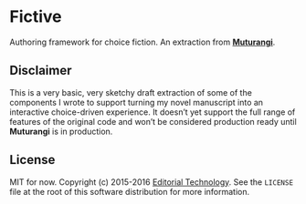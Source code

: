 # Fictive

Authoring framework for choice fiction. An extraction from **[Muturangi](http://maetl.net/talks/narrative-anxiety)**.

## Disclaimer

This is a very basic, very sketchy draft extraction of some of the components I wrote to support turning my novel manuscript into an interactive choice-driven experience. It doesn’t yet support the full range of features of the original code and won’t be considered production ready until **Muturangi** is in production.

## License

MIT for now. Copyright (c) 2015-2016 [Editorial Technology](http://editorial.technology). See the `LICENSE` file at the root of this software distribution for more information.
